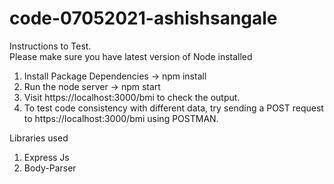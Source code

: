 # code-07052021-ashishsangale

Instructions to Test.   
Please make sure you have latest version of Node installed
1. Install Package Dependencies -> npm install
2. Run the node server -> npm start
3. Visit https://localhost:3000/bmi to check the output.
4. To test code consistency with different data, try sending a POST request to https://localhost:3000/bmi using POSTMAN. 

Libraries used   
1. Express Js
2. Body-Parser 
